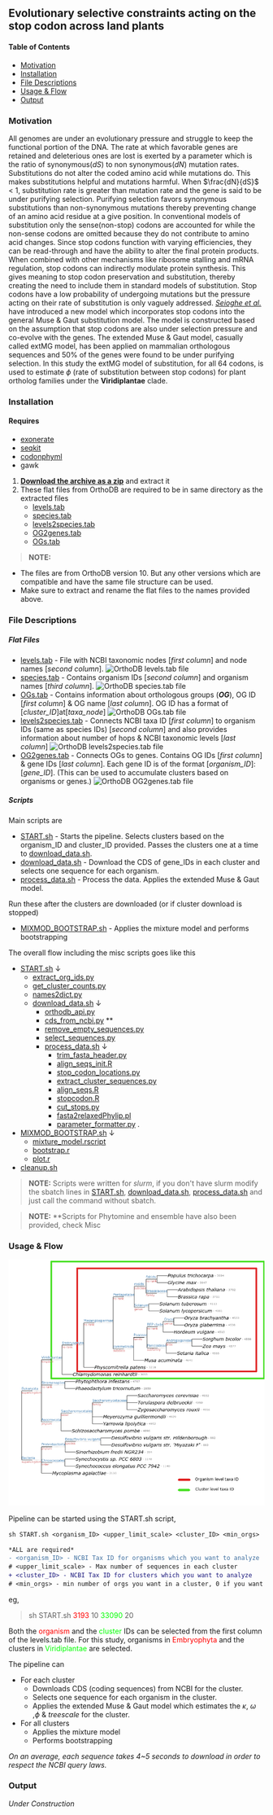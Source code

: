## Evolutionary selective constraints acting on the stop codon across land plants

#### **Table of Contents**
+ [Motivation](#motivation)  
+ [Installation](#install)
+ [File Descriptions](#filedesc)
+ [Usage & Flow](#usage)
+ [Output](#output)

### Motivation
<a name="motivation"/>

All genomes are under an evolutionary pressure and struggle to keep the functional portion
of the DNA. The rate at which favorable genes are retained and deleterious ones are lost is exerted by a
parameter which is the ratio of synonymous($dS$) to non synonymous($dN$) mutation rates. Substitutions do
not alter the coded amino acid while mutations do. This makes substitutions helpful and mutations harmful.
When $\frac{dN}{dS}$ < 1, substitution rate is greater than mutation rate and the gene is said to be under purifying selection. Purifying selection favors synonymous substitutions than non-synonymous mutations thereby preventing change of an amino acid residue at a give position. In conventional models of substitution only the sense(non-stop) codons are accounted for while the non-sense codons are omitted because they do not contribute to amino acid changes. Since stop codons function with varying efficiencies, they can be read-through and have the ability to alter the final protein products. When combined with other
mechanisms like ribosome stalling and mRNA regulation, stop codons can indirectly modulate protein
synthesis. This gives meaning to stop codon preservation and substitution, thereby creating the need
to include them in standard models of substitution. Stop codons have a low probability of undergoing
mutations but the pressure acting on their rate of substitution is only vaguely addressed. [*Seioghe et al.*](https://github.com/cseoighe/StopEvol) have introduced a new model which incorporates stop codons into the general Muse & Gaut substitution model. The model is constructed based on the assumption that stop codons are also under selection pressure and co-evolve with the genes. The extended Muse & Gaut model, casually called extMG model, has been applied on mammalian orthologous sequences and 50% of the genes were found to be under purifying selection. In this study the extMG model of substitution, for all 64 codons, is used to estimate $\phi$ (rate of substitution between stop codons) for plant ortholog families under the **Viridiplantae** clade. 

### Installation
<a name="install"/> 

#### Requires
+ [exonerate](https://www.ebi.ac.uk/about/vertebrate-genomics/software/exonerate)
+ [seqkit](https://bioinf.shenwei.me/seqkit/download/)
+ [codonphyml](https://sourceforge.net/projects/codonphyml/)
+ gawk

1. [**Download the archive as a zip**](https://github.com/vizkidd/stop_codon_plants/archive/master.zip) and extract it
2. These flat files from OrthoDB are required to be in same directory as the extracted files
    + [levels.tab](https://v100.orthodb.org/download/odb10v0_levels.tab.gz)
    + [species.tab](https://v100.orthodb.org/download/odb10v0_species.tab.gz)
    + [levels2species.tab](https://v100.orthodb.org/download/odb10v0_level2species.tab.gz)
    + [OG2genes.tab](https://v100.orthodb.org/download/odb10v0_OG2genes.tab.gz)
    + [OGs.tab](https://v100.orthodb.org/download/odb10v0_OGs.tab.gz)

> **NOTE:**

 + The files are from OrthoDB version 10. But any other versions which are compatible and have the same file structure can be used.
 + Make sure to extract and rename the flat files to the names provided above.

### File Descriptions
<a name="filedesc"/> 

##### ***Flat Files***

  + [levels.tab](https://v100.orthodb.org/download/odb10v0_levels.tab.gz) - File with NCBI taxonomic nodes [*first column*] and node names [*second column*].
      ![][levels] 
  + [species.tab](https://v100.orthodb.org/download/odb10v0_species.tab.gz) - Contains organism IDs [*second column*] and organism names [*third column*].
      ![][species]
  + [OGs.tab](https://v100.orthodb.org/download/odb10v0_OGs.tab.gz) - Contains information about orthologous groups (***OG***), OG ID [*first column*] & OG name [*last column*]. OG ID has a format of [*cluster_ID*]at[*taxa_node*]
      ![][OGs] 
  + [levels2species.tab](https://v100.orthodb.org/download/odb10v0_level2species.tab.gz) - Connects NCBI taxa ID [*first column*] to organism IDs (same as species IDs) [*second column*] and also provides information about number of hops & NCBI taxonomic levels [*last column*]
      ![][levels2species] 
  + [OG2genes.tab](https://v100.orthodb.org/download/odb10v0_OG2genes.tab.gz) - Connects OGs to genes. Contains OG IDs [*first column*] & gene IDs [*last column*]. Each gene ID is of the format [*organism_ID*]:[*gene_ID*]. (This can be used to accumulate clusters based on organisms or genes.)
      ![][OG2genes]

##### ***Scripts***

Main scripts are

+ [START.sh](START.sh) - Starts the pipeline. Selects clusters based on the organism_ID and cluster_ID provided. Passes the clusters one at a time to [download_data.sh](download_data.sh).
+ [download_data.sh](download_data.sh) - Download the CDS of gene_IDs in each cluster and selects one sequence for each organism.
+ [process_data.sh](process_data.sh) - Process the data. Applies the extended Muse & Gaut model.

Run these after the clusters are downloaded (or if cluster download is stopped)

+ [MIXMOD_BOOTSTRAP.sh](MIXMOD_BOOTSTRAP.sh) - Applies the mixture model and performs bootstrapping

The overall flow including the misc scripts goes like this


+ [START.sh](START.sh) &#8595;
    + [extract_org_ids.py](extract_org_ids.py)
    + [get_cluster_counts.py](get_cluster_counts.py)
    + [names2dict.py](names2dict.py)
    + [download_data.sh](download_data.sh) &#8595;
        + [orthodb_api.py](orthodb_api.py)
        + [cds_from_ncbi.py](cds_from_ncbi.py) **
        + [remove_empty_sequences.py](remove_empty_sequences.py)
        + [select_sequences.py](select_sequences.py)
        + [process_data.sh](process_data.sh) &#8595;
            + [trim_fasta_header.py](trim_fasta_header.py)
            + [align_seqs_init.R](align_seqs_init.R)
            + [stop_codon_locations.py](stop_codon_locations.py)
            + [extract_cluster_sequences.py](extract_cluster_sequences.py)
            + [align_seqs.R](align_seqs.R)
            + [stopcodon.R](stopcodon.R)
            + [cut_stops.py](cut_stops.py)
            + [fasta2relaxedPhylip.pl](fasta2relaxedPhylip.pl)
            + [parameter_formatter.py](parameter_formatter.py) .
+ [MIXMOD_BOOTSTRAP.sh](MIXMOD_BOOTSTRAP.sh) &#8595;
    + [mixture_model.rscript](mixture_model.rscript)
    + [bootstrap.r](bootstrap.r)
    + [plot.r](plot.r)
+ [cleanup.sh](cleanup.sh)

> **NOTE:** Scripts were written for *slurm*, if you don't have slurm modify the sbatch lines in [START.sh](START.sh), [download_data.sh](download_data.sh), [process_data.sh](process_data.sh) and just call the command without sbatch.

> **NOTE:** **Scripts for Phytomine and ensemble have also been provided, check Misc

### Usage & Flow
<a name="usage"/> 

![Fig. *Taxonomic level coverage of example orthologous groups. <span style="color: #ff0000">Organisms</span> and the <span style="color: #00ff00">clusters</span> in which they part.*][taxa]

Pipeline can be started using the START.sh script,

```{bash}
sh START.sh <organism_ID> <upper_limit_scale> <cluster_ID> <min_orgs>
```

```diff
*ALL are required*
- <organism_ID> - NCBI Tax ID for organisms which you want to analyze
# <upper_limit_scale> - Max number of sequences in each cluster
+ <cluster_ID> - NCBI Tax ID for clusters which you want to analyze
# <min_orgs> - min number of orgs you want in a cluster, 0 if you want to include all clusters
```

eg,

>sh START.sh <span style="color: #ff0000">3193</span> 10 <span style="color: #00ff00">33090</span> 20

Both the <span style="color: #ff0000">organism</span> and the <span style="color: #00ff00">cluster</span> IDs can be selected from the first column of the levels.tab file. For this study, organisms in <span style="color: #ff0000">Embryophyta</span> and the clusters in <span style="color: #00ff00">Viridiplantae</span> are selected.

The pipeline can

+ For each cluster
    + Downloads CDS (coding sequences) from NCBI for the cluster.
    + Selects one sequence for each organism in the cluster.
    + Applies the extended Muse & Gaut model which estimates the $\kappa$, $\omega$ ,$\phi$ & *treescale* for the cluster.
+ For all clusters
    + Applies the mixture model
    + Performs bootstrapping

*On an average, each sequence takes 4~5 seconds to download in order to respect the NCBI query laws.*

[taxa]: Figures/taxa.png "Coverage of different NCBI Taxanomic Levels"
[levels]: Figures/levels.png "OrthoDB levels.tab file"
[levels2species]: Figures/levels2species.png "OrthoDB levels2species.tab file"
[OGs]: Figures/OGs.png "OrthoDB OGs.tab file"
[species]: Figures/species.png "OrthoDB species.tab file"
[OG2genes]: Figures/OG2genes.png "OrthoDB OG2genes.tab file"

### Output
<a name="output"/> 

*Under Construction*
